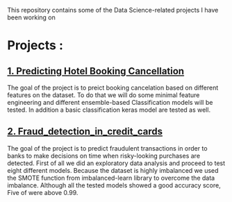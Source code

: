 This repository contains some of the Data Science-related projects I have been working on

# Projects :

## [1. Predicting Hotel Booking Cancellation](Hotel_booking_demand/)
The goal of the project is to preict booking cancelation based on different features on the dataset. To do that we will do some minimal feature engineering and different ensemble-based Classification models will be tested. In addition a basic classification keras model are tested as well.


## [2. Fraud_detection_in_credit_cards](Fraud_detection_in_credit_cards/)
The goal of the project is to predict fraudulent transactions in order to banks to make decisions on time when risky-looking purchases are detected. First of all we did an exploratory data analysis and proceed to test eight different models. Because the dataset is highly imbalanced we used the SMOTE function from imbalanced-learn library to overcome the data imbalance. Although all the tested models showed a good accuracy score, Five of were above 0.99.
